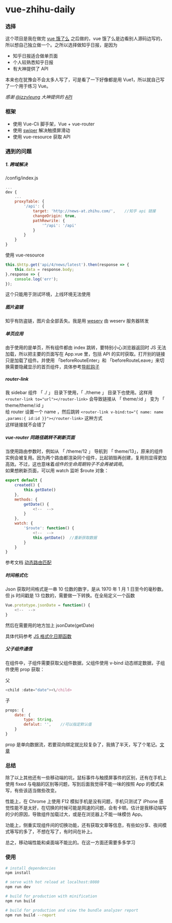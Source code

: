 # vue-zhihu-daily

### 选择   

这个项目是我在做完 [vue 饿了么](https://github.com/pansy-cx/vue-sell)  之后做的，vue 饿了么是边看别人源码边写的，所以想自己独立做一个。之所以选择做知乎日报，是因为

- 知乎日报适合做单页面  
- 个人较熟悉知乎日报
- 有大神提供了 API

本来也在犹豫会不会太多人写了，可是看了一下好像都是用 Vue1，所以就自己写了一个用于练习 Vue。  

*感谢 [@izzyleung](https://github.com/izzyleung/) 大神提供的 [API](https://github.com/izzyleung/ZhihuDailyPurify/wiki/%E7%9F%A5%E4%B9%8E%E6%97%A5%E6%8A%A5-API-%E5%88%86%E6%9E%90)*

### 框架

- 使用 Vue-Cli 脚手架，Vue + vue-router  
- 使用 [swiper](http://www.swiper.com.cn/) 解决触摸屏滑动  
- 使用 vue-resource 获取 API 

### 遇到的问题   

##### 1. 跨域解决
/config/index.js

```js
...
dev {
    ...
    proxyTable: {
        '/api': {
            target: 'http://news-at.zhihu.com/',    //知乎 api 链接
            changeOrigin: true,
            pathRewrite: {
                '^/api': '/api'
            }
        }
    }
}
```

使用 vue-resource
```js
this.$http.get('api/4/news/latest').then(response => {
    this.data = response.body;
},response => {
    console.log('err');
});
```

这个只能用于测试环境，上线环境无法使用

##### 图片盗链

知乎有防盗链，图片会全部丢失。我是用 [weserv](https://images.weserv.nl/) 由 weserv 服务器转发  

##### 单页应用

由于使用的是单页，所有组件都由 index 跳转，要特别小心浏览器返回时 JS 无法加载，所以把主要的页面写在 App.vue 里，包括 API 的实时获取。打开别的链接只是加载了组件。并使用 「beforeRouteEnter」和 「beforeRouteLeave」来切换需要隐藏显示的首页组件，具体参考[导航钩子](https://router.vuejs.org/zh-cn/advanced/navigation-guards.html#incomponent-guards)  

##### router-link

我 sidebar 组件 「 ./ 」 目录下使用，「 ./theme 」 目录下也使用。这样用 ``` <router-link to="url"></router-link> ``` 会导致链接从 「 theme/:id 」 变为 「 theme/theme/:id 」    
给 router 设置一个 name ，然后跳转 ```<router-link v-bind:to="{ name: name ,params:{ id:id }}"></router-link>``` 这种方式  
这样链接就不会错了

##### vue-router 同路径跳转不刷新页面  

当使用路由参数时，例如从 「 /theme/12 」 导航到 「 theme/13」，原来的组件实例会被复用。因为两个路由都渲染同个组件，比起销毁再创建，复用则显得更加高效。不过，这也意味着*组件的生命周期钩子不会再被调用*。  
如果想刷新页面，可以用 watch 监听 $route 对象：  

```js
export default {
    created() {
        this.getDate()
    },
    methods: {
        getDate() {
            <!--  -->
        }
    },
    watch: {
        '$route': function() {
            <!--  -->
            this.getDate()  //重新获取数据
        }
    }
}
```

参考文档 [动态路由匹配](https://router.vuejs.org/zh-cn/essentials/dynamic-matching.html)

##### 时间格式化  

Json 获取时间格式是一串 10 位数的数字，是从 1970 年 1 月 1 日至今的毫秒数。但 js 时间戳是 13 位数的，需要做一下转换。在全局定义一个函数  

```js
Vue.prototype.jsonDate = function() {
    <!--  -->
}
```

然后在需要用的地方加上 jsonDate(getDate)  

具体代码参考 [JS 格式化日期函数](http://idmrchan.com/2017/04/27/json-data-formate/)

##### 父子组件通信  

在组件中，子组件需要获取父组件数据，父组件使用 v-bind 动态绑定数据，子组件使用 prop 获取：  

父
```js
<child :date="date"><\/child>
```

子
```js
props: {
    date: {
        type: String,
        defalut: '',    //可以指定默认值
    }
}
```

prop 是单向数据流，若要双向绑定就比较复杂了，我搞了半天，写了个笔记。[文章](http://idmrchan.com/2017/04/27/vue-custom-prop/)  

### 总结

除了以上其他还有一些移动端的坑，鼠标事件与触摸屏事件的区别，还有在手机上使用 fixed 与电脑的区别等问题，写到后面我觉得不能一味的按照 App 的模式来写，有些该适当做些改变。  

性能上，在 Chrome 上使用 F12 模拟手机是没有问题，手机只测试了 iPhone 感觉性能不是太好，在切换的时候可能是网速的问题，会有卡顿。估计是我移动端写的少的原因，导致组件加载过大，或是在浏览器上不能一味模仿 App。  

功能上，侧重实现组件间的切换功能，还有获取文章等信息，有些如分享、夜间模式等写的多了，不想在写了，有时间在补上。  

总之，移动端性能和桌面端不能比的。在这一方面还需要多多学习

### 使用

``` bash
# install dependencies
npm install

# serve with hot reload at localhost:8080
npm run dev

# build for production with minification
npm run build

# build for production and view the bundle analyzer report
npm run build --report
```
